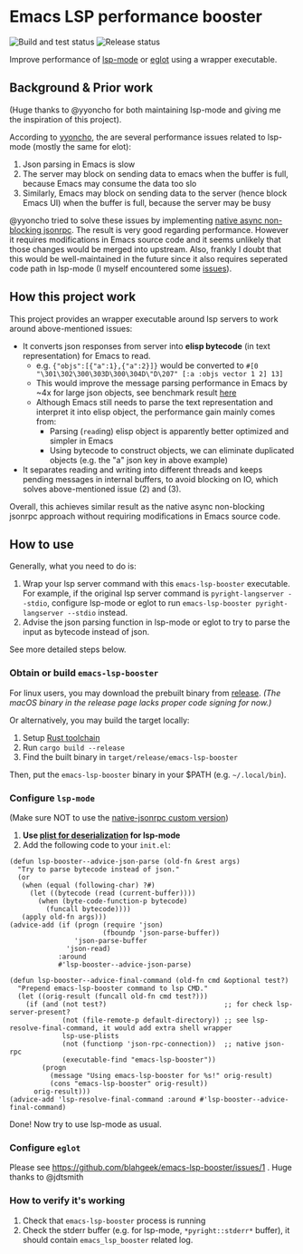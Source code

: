 # Emacs LSP performance booster

![Build and test status](https://github.com/blahgeek/emacs-lsp-booster/actions/workflows/build-test.yml/badge.svg)
![Release status](https://github.com/blahgeek/emacs-lsp-booster/actions/workflows/release.yml/badge.svg)

Improve performance of [lsp-mode](https://github.com/emacs-lsp/lsp-mode) or [eglot](https://github.com/joaotavora/eglot) using a wrapper executable.

## Background & Prior work

(Huge thanks to @yyoncho for both maintaining lsp-mode and giving me the inspiration of this project).

According to [yyoncho](https://www.reddit.com/r/emacs/comments/ymrkyn/comment/iv90q4i/?utm_source=share&utm_medium=web2x&context=3),
the are several performance issues related to lsp-mode (mostly the same for elot):

1. Json parsing in Emacs is slow
2. The server may block on sending data to emacs when the buffer is full, because Emacs may consume the data too slo
3. Similarly, Emacs may block on sending data to the server (hence block Emacs UI) when the buffer is full, because the server may be busy

@yyoncho tried to solve these issues by implementing [native async non-blocking jsonrpc](https://github.com/emacs-lsp/emacs).
The result is very good regarding performance. However it requires modifications in Emacs source code and it seems unlikely that those changes would be merged into upstream.
Also, frankly I doubt that this would be well-maintained in the future since it also requires seperated code path in lsp-mode (I myself encountered some [issues](https://github.com/emacs-lsp/emacs/issues/12)).


## How this project work

This project provides an wrapper executable around lsp servers to work around above-mentioned issues:

- It converts json responses from server into **elisp bytecode** (in text representation) for Emacs to read.
    * e.g. `{"objs":[{"a":1},{"a":2}]}` would be converted to `#[0 "\301\302\300\303D\300\304D\"D\207" [:a :objs vector 1 2] 13]`
    * This would improve the message parsing performance in Emacs by ~4x for large json objects, see benchmark result [here](https://github.com/blahgeek/emacs-lsp-booster/actions/runs/7416840025/job/20182439682#step:5:142)
    * Although Emacs still needs to parse the text representation and interpret it into elisp object, the performance gain mainly comes from:
        * Parsing (`read`ing) elisp object is apparently better optimized and simpler in Emacs
        * Using bytecode to construct objects, we can eliminate duplicated objects (e.g. the "a" json key in above example)
- It separates reading and writing into different threads and keeps pending messages in internal buffers, to avoid blocking on IO, which solves above-mentioned issue (2) and (3).

Overall, this achieves similar result as the native async non-blocking jsonrpc approach without requiring modifications in Emacs source code.


## How to use

Generally, what you need to do is:

1. Wrap your lsp server command with this `emacs-lsp-booster` executable.
   For example, if the original lsp server command is `pyright-langserver --stdio`, configure lsp-mode or eglot to run `emacs-lsp-booster pyright-langserver --stdio` instead.
2. Advise the json parsing function in lsp-mode or eglot to try to parse the input as bytecode instead of json.

See more detailed steps below.

### Obtain or build `emacs-lsp-booster`

For linux users, you may download the prebuilt binary from [release](https://github.com/blahgeek/emacs-lsp-booster/releases).
*(The macOS binary in the release page lacks proper code signing for now.)*

Or alternatively, you may build the target locally:

1. Setup [Rust toolchain](https://www.rust-lang.org/tools/install)
2. Run `cargo build --release`
3. Find the built binary in `target/release/emacs-lsp-booster`

Then, put the `emacs-lsp-booster` binary in your $PATH (e.g. `~/.local/bin`).

### Configure `lsp-mode`

(Make sure NOT to use the [native-jsonrpc custom version](https://github.com/emacs-lsp/emacs))

1. **Use [plist for deserialization](https://emacs-lsp.github.io/lsp-mode/page/performance/#use-plists-for-deserialization) for lsp-mode**
3. Add the following code to your `init.el`:

```elisp
(defun lsp-booster--advice-json-parse (old-fn &rest args)
  "Try to parse bytecode instead of json."
  (or
   (when (equal (following-char) ?#)
     (let ((bytecode (read (current-buffer))))
       (when (byte-code-function-p bytecode)
         (funcall bytecode))))
   (apply old-fn args)))
(advice-add (if (progn (require 'json)
                       (fboundp 'json-parse-buffer))
                'json-parse-buffer
              'json-read)
            :around
            #'lsp-booster--advice-json-parse)

(defun lsp-booster--advice-final-command (old-fn cmd &optional test?)
  "Prepend emacs-lsp-booster command to lsp CMD."
  (let ((orig-result (funcall old-fn cmd test?)))
    (if (and (not test?)                             ;; for check lsp-server-present?
             (not (file-remote-p default-directory)) ;; see lsp-resolve-final-command, it would add extra shell wrapper
             lsp-use-plists
             (not (functionp 'json-rpc-connection))  ;; native json-rpc
             (executable-find "emacs-lsp-booster"))
        (progn
          (message "Using emacs-lsp-booster for %s!" orig-result)
          (cons "emacs-lsp-booster" orig-result))
      orig-result)))
(advice-add 'lsp-resolve-final-command :around #'lsp-booster--advice-final-command)
```

Done! Now try to use lsp-mode as usual.

### Configure `eglot`

Please see https://github.com/blahgeek/emacs-lsp-booster/issues/1 . Huge thanks to @jdtsmith

### How to verify it's working

1. Check that `emacs-lsp-booster` process is running
2. Check the stderr buffer (e.g. for lsp-mode, `*pyright::stderr*` buffer), it should contain `emacs_lsp_booster` related log.
